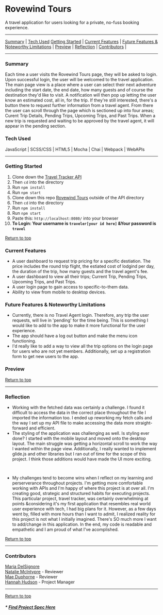 # Rovewind Tours
A travel application for users looking for a private, no-fuss booking experience. 

---

[Summary](#summary) |
[Tech Used](#tech-used)
[Getting Started](#getting-started) |
[Current Features](#current-features) |
[Future Features & Noteworthy Limitations](#future-features-&-noteworthy-limitations) |
[Preview](#preview) |
[Reflection](#reflection) |
[Contributors](#contributors) |
 
---

### Summary
Each time a user visits the Rovewind Tours page, they will be asked to login.  Upon successful login, the user will be welcomed to the travel application.  The main page view is a place where a user can select their next adventure including the start date, the end date, how many guests and of course the destination they'd like to visit.  A notification will then pop up letting the user know an estimated cost, all in, for the trip.  If they're still interested, there's a button there to request further information from a travel agent.  From there the user can scroll through the page which is sectioned up into four areas; Curent Trip Details, Pending Trips, Upcoming Trips, and Past Trips.  When a new trip is requested and waiting to be approved by the travel agent, it will appear in the pending section.  
 
### Tech Used
JavaScript | SCSS/CSS | HTML5 | Mocha | Chai | Webpack | WebAPIs

---
### Getting Started
1. Clone down the [Travel Tracker API](https://github.com/turingschool-examples/travel-tracker-api)
2. Then ```cd``` into the directory
3. Run ```npm install```
4. Run ```npm start```
5. Clone down this repo [Rovewind Tours]() outside of the API directory
6. Then ```cd``` into the directory
7. Run ```npm install```
8. Run ```npm start```
9. Paste this: ```http://localhost:8080/``` into your browser
10. <strong>To Login: Your username is ```traveler[your id here]``` &Your password is ```travel```</strong> 


[Return to top](#rovewind-tours)

### Current Features
- A user dashboard to request trip pricing for a specific destiation.  The price includes the round trip flight, the estiated cost of lodgind per day, the duration of the trip, how many guests and the travel agent's fee.
- A user dashboard to view all their trips; Current Trip, Pending Trips, Upcoming Trips, and Past Trips.
- A user login page to gain access to specific-to-them data.
- Ability to view from mobile to desktop devices.

### Future Features & Noteworthy Limitations
- Currently, there is no Travel Agent login.  Therefore, any trip the user requests, will live in 'pending' for the time being.  This is something I would like to add to the app to make it more functional for the user experience.
- The app should have a log out button and make the menu icon functioning.
- I'd really like to add a way to view all the trip options on the login page for users who are not yet members.  Additionally, set up a registration form to get new users to the app.

### Preview


[Return to top](#rovewind-tours)

---
### Reflection
- Working with the fetched data was certainly a challenge.  I found it difficult to access the data in the correct place throughout the file I imported the information too.  I ended up reworking my fetch calls and the way I set up my API file to make accessing the data more straight-forward and efficient.  
- The styling of the application was challenging as well.  Is styling ever done?  I started with the mobile layout and moved onto the desktop layout.  The main struggle was getting a horizontal scroll to work the way I wanted within the page view.  Additionally, I really wanted to implement glide.js and other libraries but I ran out of time for the scope of this project.  I think those additions would have made the UI more exciting.
<br>

- My challenges tend to become wins when I reflect on my learning and perserverance throughout projects.  I'm getting more comfortable working with APIs and I'm happy of where this project is at over all.  I'm creating good, strategic and structured habits for executing projects.  This particular project, travel tracker, was certainly overwhelming at points &considering it's my first application that resembles real world user experience with tech, I had big plans for it.  However, as a few days went by, filled with more hours than I want to admit, I realized reality for this project is not what I initially imagined.  There's SO much more I want to add/change in this application.  In the end, my code is readable and empathetic and I am proud of what I've acomplished.


[Return to top](#rovewind-tours)

---
### Contributors
[Maria DelSignore](https://github.com/madhaus4) <br>
[Natalie McIntypre](https://github.com/nataliemcintyre2021) - Reviewer <br>
[Mae Duphorne](https://github.com/maeduphorne) - Reviewer <br>
[Hannah Hudson](https://github.com/hannahhch) - Project Manager <br>

---

[Return to top](#rovewind-tours)
##### * [Find Project Spec Here](https://frontend.turing.edu/projects/travel-tracker.html)
